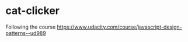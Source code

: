 # cat-clicker
Following the course https://www.udacity.com/course/javascript-design-patterns--ud989
